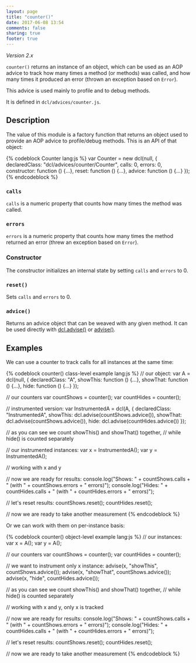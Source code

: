 ```yaml
---
layout: page
title: "counter()"
date: 2017-06-08 13:54
comments: false
sharing: true
footer: true
---
```


*Version 2.x*

`counter()` returns an instance of an object, which can be used as an AOP advice to track how many times a method (or methods) was called, and how many times it produced an error (thrown an exception based on `Error`).

This advice is used mainly to profile and to debug methods.

It is defined in `dcl/advices/counter.js`.

## Description

The value of this module is a factory function that returns an object used to provide an AOP advice to profile/debug methods. This is an API of that object:

{% codeblock Counter lang:js %}
var Counter = new dcl(null, {
  declaredClass: "dcl/advices/counter/Counter",
  calls: 0,
  errors: 0,
  constructor: function () {...},
  reset: function () {...},
  advice: function () {...}
});
{% endcodeblock %}

### `calls`

`calls` is a numeric property that counts how many times the method was called.

### `errors`

`errors` is a numeric property that counts how many times the method returned an error (threw an exception based on `Error`).

### Constructor

The constructor initializes an internal state by setting `calls` and `errors` to 0.

### `reset()`

Sets `calls` and `errors` to 0.

### `advice()`

Returns an advice object that can be weaved with any given method. It can be used directly with [dcl.advise()](../dcl_js/advise) or [advise()](../advise_js/advise).

## Examples

We can use a counter to track calls for all instances at the same time:

{% codeblock counter() class-level example lang:js %}
// our object:
var A = dcl(null, {
  declaredClass: "A",
  showThis: function () {...},
  showThat: function () {...},
  hide:     function () {...}
});

// our counters
var countShows = counter();
var countHides = counter();

// instrumented version:
var InstrumentedA = dcl(A, {
  declaredClass: "InstrumentedA",
  showThis: dcl.advise(countShows.advice()),
  showThat: dcl.advise(countShows.advice()),
  hide:     dcl.advise(countHides.advice())
});

// as you can see we count showThis() and showThat() together,
// while hide() is counted separately

// our instrumented instances:
var x = InstrumentedA();
var y = InstrumentedA();

// working with x and y

// now we are ready for results:
console.log("Shows: " + countShows.calls +
  " (with " + countShows.errors + " errors)");
console.log("Hides: " + countHides.calls +
  " (with " + countHides.errors + " errors)");

// let's reset results:
countShows.reset();
countHides.reset();

// now we are ready to take another measurement
{% endcodeblock %}

Or we can work with them on per-instance basis:

{% codeblock counter() object-level example lang:js %}
// our instances:
var x = A();
var y = A();

// our counters
var countShows = counter();
var countHides = counter();

// we want to instrument only x instance:
advise(x, "showThis", countShows.advice());
advise(x, "showThat", countShows.advice());
advise(x, "hide",     countHides.advice());

// as you can see we count showThis() and showThat() together,
// while hide() is counted separately

// working with x and y, only x is tracked

// now we are ready for results:
console.log("Shows: " + countShows.calls +
  " (with " + countShows.errors + " errors)");
console.log("Hides: " + countHides.calls +
  " (with " + countHides.errors + " errors)");

// let's reset results:
countShows.reset();
countHides.reset();

// now we are ready to take another measurement
{% endcodeblock %}
